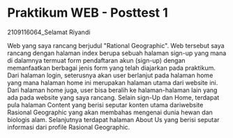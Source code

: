 # Praktikum WEB - Posttest 1
2109116064_Selamat Riyandi

Web yang saya rancang berjudul "Rational Geographic". Web tersebut saya rancang dengan halaman index berupa sebuah halaman sign-up yang mana di dalamnya termuat form pendaftaran akun (sign-up) dengan memanfaatkan berbagai jenis form yang telah diajarkan pada praktikum. Dari halaman login, seterusnya akan user berlanjut pada halaman home yang mana halaman home ini merupakan halaman utama dari website ini. Dari halaman home juga, user bisa beralih ke halaman-halaman lain yang ada pada website yang saya rancang. Selain sign-Up dan Home, terdapat pula halaman Content yang berisi seputar konten utama dariwebsite Rasional Geographic yang akan membahas mengenai dunia hewan dan biologis alam. Selanjutnya terdapat halaman About Us yang berisi seputar informasi dari profile Rasional Geographic.
